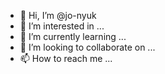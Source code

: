 - 👋 Hi, I’m @jo-nyuk
- 👀 I’m interested in ...
- 🌱 I’m currently learning ...
- 💞️ I’m looking to collaborate on ...
- 📫 How to reach me ...

<!---
jo-nyuk/jo-nyuk is a ✨ special ✨ repository because its `README.md` (this file) appears on your GitHub profile.
You can click the Preview link to take a look at your changes.
--->
